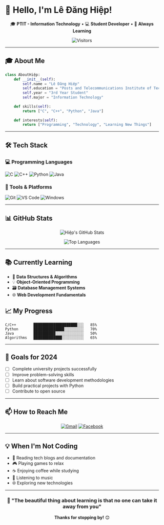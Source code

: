 # 👋 Hello, I'm Lê Đăng Hiệp!

<div align="center">

🎓 **PTIT - Information Technology** • 💻 **Student Developer** • 🌱 **Always Learning**

![Visitors](https://komarev.com/ghpvc/?username=ledanghiep&color=blueviolet)

</div>

---

## 🎓 About Me

```python
class AboutHiệp:
    def __init__(self):
        self.name = "Lê Đăng Hiệp"
        self.education = "Posts and Telecommunications Institute of Technology (PTIT)"
        self.year = "3rd Year Student"
        self.major = "Information Technology"
        
    def skills(self):
        return ["C", "C++", "Python", "Java"]
        
    def interests(self):
        return ["Programming", "Technology", "Learning New Things"]
```

---

## 🛠️ Tech Stack

### 💻 Programming Languages
![C](https://img.shields.io/badge/C-A8B9CC?style=for-the-badge&logo=c&logoColor=white)
![C++](https://img.shields.io/badge/C++-00599C?style=for-the-badge&logo=c%2B%2B&logoColor=white)
![Python](https://img.shields.io/badge/Python-3776AB?style=for-the-badge&logo=python&logoColor=white)
![Java](https://img.shields.io/badge/Java-ED8B00?style=for-the-badge&logo=java&logoColor=white)

### 🔧 Tools & Platforms
![Git](https://img.shields.io/badge/Git-F05032?style=for-the-badge&logo=git&logoColor=white)
![VS Code](https://img.shields.io/badge/VS_Code-007ACC?style=for-the-badge&logo=visual-studio-code&logoColor=white)
![Windows](https://img.shields.io/badge/Windows-0078D6?style=for-the-badge&logo=windows&logoColor=white)

---

## 📊 GitHub Stats

<div align="center">

![Hiệp's GitHub Stats](https://github-readme-stats.vercel.app/api?username=hiepcanhcut&show_icons=true&theme=default&hide_border=true)

![Top Languages](https://github-readme-stats.vercel.app/api/top-langs/?username=hiepcanhcut&layout=compact&theme=default&hide_border=true)

</div>

---

## 📚 Currently Learning

- 🎯 **Data Structures & Algorithms**
- 💡 **Object-Oriented Programming**
- 🗃️ **Database Management Systems**
- 🌐 **Web Development Fundamentals**

## 📈 My Progress

```text
C/C++        ████████████████████░░░   85%
Python       ██████████████░░░░░░░░░   70%
Java         ██████████░░░░░░░░░░░░░   50%
Algorithms   █████████████░░░░░░░░░░   65%
```

---

## 🎯 Goals for 2024

- [ ] Complete university projects successfully
- [ ] Improve problem-solving skills
- [ ] Learn about software development methodologies
- [ ] Build practical projects with Python
- [ ] Contribute to open source

---

## 📫 How to Reach Me

<div align="center">

[![Gmail](https://img.shields.io/badge/Gmail-D14836?style=for-the-badge&logo=gmail&logoColor=white)](mailto:hiepl3252@gmail.com)
[![Facebook](https://img.shields.io/badge/Facebook-1877F2?style=for-the-badge&logo=facebook&logoColor=white)](https://facebook.com/eyeheap)

</div>

---

## 💡 When I'm Not Coding

- 📖 Reading tech blogs and documentation
- 🎮 Playing games to relax
- ☕ Enjoying coffee while studying
- 🎵 Listening to music
- 🌐 Exploring new technologies

---

<div align="center">

### 💫 "The beautiful thing about learning is that no one can take it away from you"

**Thanks for stopping by!** 😊

</div>
